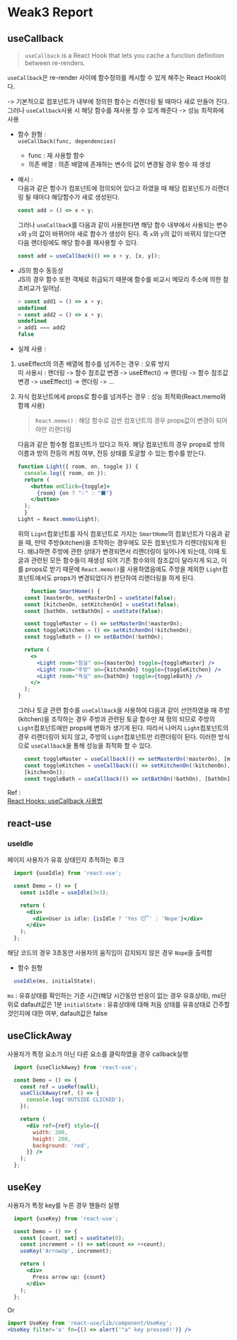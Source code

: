 # Weak3 Report

## useCallback
> `useCallback` is a React Hook that lets you cache a function definition between re-renders.  

`useCallback`은 re-render 사이에 함수정의를 캐시할 수 있게 해주는 React Hook이다.

-> 기본적으로 컴포넌트가 내부에 정의한 함수는 리랜더링 될 때마다 새로 만들어 진다. 그러나 `useCallback`사용 시 해당 함수를 재사용 할 수 있게 해준다 -> 성능 최적화에 사용

- 함수 원형 :  
  `useCallback(func, dependencies)`
  - func : 재 사용할 함수
  - 의존 배열 : 의존 배열에 존재하는 변수의 값이 변경될 경우 함수 재 생성

- 예시 :  
  다음과 같은 함수가 컴포넌트에 정의되어 있다고 하였을 때 해당 컴포넌트가 리랜더링 될 때마다 해당함수가 새로 생성된다.
  ```jsx
  const add = () => x + y;
  ```
  그러나 `useCallback`를 다음과 같이 사용한다면 해당 함수 내부에서 사용되는 변수 `x`와 `y`의 값이 바뀌어야 새로 함수가 생성이 된다. 즉 `x`와 `y`의 값이 바뀌지 않는다면 다음 랜더링에도 해당 함수를 재사용할 수 있다.
  ```jsx
  const add = useCallback(() => x + y, [x, y]);
  ```

- JS의 함수 동등성  
  JS의 경우 함수 또한 객체로 취급되기 때문에 함수를 비교시 메모리 주소에 의한 참조비교가 일어남.  
  ```js
  > const add1 = () => x + y;
  undefined
  > const add2 = () => x + y;
  undefined
  > add1 === add2
  false
  ```

- 실제 사용 :  
1. useEffect의 의존 배열에 함수를 넘겨주는 경우 : 오류 방지  
  미 사용시 :
  랜더링 -> 함수 참조값 변경 -> useEffect() -> 랜더링 -> 함수 참조값 변경 -> useEffect() -> 랜더링 -> ...

2. 자식 컴포넌트에세 props로 함수를 넘겨주는 경우 : 성능 최적화(React.memo와 함께 사용)

    > `React.memo()` : 해당 함수로 감싼 컴포넌트의 경우 props값이 변경이 되어야만 리랜더링

    다음과 같은 함수형 컴포넌트가 있다고 하자. 해당 컴포넌트의 경우 props로 방의 이름과 방의 전등의 켜짐 여부, 전등 상태를 토글할 수 있는 함수를 받는다.
    ```jsx
    function Light({ room, on, toggle }) {
      console.log({ room, on });
      return (
        <button onClick={toggle}>
          {room} {on ? "💡" : "⬛"}
        </button>
      );
      }
    Light = React.memo(Light);
    ```
    위의 `Lignt`컴포넌트를 자식 컴포넌트로 가지는 `SmartHome`의 컴포넌트가 다음과 같을 때, 만약 주방(kitchen)을 조작하는 경우에도 모든 컴포넌트가 리랜더링되게 된다. 왜냐하면 주방에 관한 상태가 변경되면서 리랜더링이 일어나게 되는데, 이때 토글과 관련된 모든 함수들이 재생성 되어 기존 함수와의 참조값이 달라지게 되고, 이를 props로 받기 때문에 `React.memo()`를 사용하였음에도 주방을 제외한 `Light`컴포넌트에서도 props가 변경되었다가 판단하여 리랜더링을 하게 된다.
    ```jsx
        function SmartHome() {
      const [masterOn, setMasterOn] = useState(false);
      const [kitchenOn, setKitchenOn] = useStat(false);
      const [bathOn, setBathOn] = useState(false);

      const toggleMaster = () => setMasterOn(!masterOn);
      const toggleKitchen = () => setKitchenOn(!kitchenOn);
      const toggleBath = () => setBathOn(!bathOn);

      return (
        <>
          <Light room="침실" on={masterOn} toggle={toggleMaster} />
          <Light room="주방" on={kitchenOn} toggle={toggleKitchen} />
          <Light room="욕실" on={bathOn} toggle={toggleBath} />
        </>
      );
    }
    ```
    그러나 토글 관련 함수를 `useCallback`을 사용하여 다음과 같이 선언하였을 때 주방(kitchen)을 조작하는 경우 주방과 관련된 토글 함수만 재 정의 되므로 주방의 `Light`컴포넌트에만 props에 변화가 생기게 된다. 따라서 나머지 `Light`컴포넌트의 경우 리랜더링이 되지 않고, 주방의 `Light`컴포넌트만 리랜더링이 된다. 이러한 방식으로 `useCallback`을 통해 성능을 최적화 할 수 있다.
    ```jsx
      const toggleMaster = useCallback(() => setMasterOn(!masterOn), [masterOn]);
      const toggleKitchen = useCallback(() => setKitchenOn(!kitchenOn),
      [kitchenOn]);
      const toggleBath = useCallback(() => setBathOn(!bathOn), [bathOn]);
    ```

Ref :   
[React Hooks: useCallback 사용법](https://www.daleseo.com/react-hooks-use-callback/)  
[]()



## react-use

### useIdle
페이지 사용자가 유휴 상태인지 추적하는 후크
```jsx
  import {useIdle} from 'react-use';

  const Demo = () => {
    const isIdle = useIdle(3e3);

    return (
      <div>
        <div>User is idle: {isIdle ? 'Yes 😴' : 'Nope'}</div>
      </div>
    );
  };
```
해당 코드의 경우 3초동안 사용자의 움직임이 감지되지 않은 경우 `Nope`을 출력함

- 함수 원형
```jsx
  useIdle(ms, initialState);
```
`ms` : 유휴상태를 확인하는 기준 시간(해당 시간동안 반응이 없는 경우 유휴상태), ms단위로 dafault값은 1분
`initialState` : 유휴상태에 대해 처음 상태를 유휴상태로 간주할 것인지에 대한 여부, dafault값은 false


## useClickAway
사용자가 특정 요소가 아닌 다른 요소를 클릭하였을 경우 callback실행
```jsx
  import {useClickAway} from 'react-use';

  const Demo = () => {
    const ref = useRef(null);
    useClickAway(ref, () => {
      console.log('OUTSIDE CLICKED');
    });

    return (
      <div ref={ref} style={{
        width: 200,
        height: 200,
        background: 'red',
      }} />
    );
  };
```

## useKey
사용자가 특정 key를 누른 경우 핸들러 실행
```jsx
  import {useKey} from 'react-use';

  const Demo = () => {
    const [count, set] = useState(0);
    const increment = () => set(count => ++count);
    useKey('ArrowUp', increment);

    return (
      <div>
        Press arrow up: {count}
      </div>
    );
  };
``` 
Or
```jsx
import UseKey from 'react-use/lib/component/UseKey';
<UseKey filter='a' fn={() => alert('"a" key pressed!')} />
```